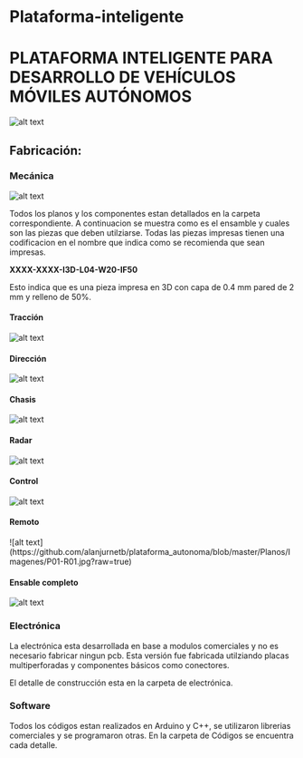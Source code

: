 # Plataforma-inteligente
<h1>PLATAFORMA INTELIGENTE PARA DESARROLLO DE VEHÍCULOS MÓVILES AUTÓNOMOS</h1>

![alt text](https://github.com/alanjurnetb/plataforma_autonoma/blob/master/Planos/Imagenes/photo_2018-07-25_19-28-11.jpg?raw=true)

<h2>Fabricación:</h2>
<h3>Mecánica</h3>


![alt text](https://github.com/alanjurnetb/plataforma_autonoma/blob/master/Planos/Imagenes/P01-02.jpg?raw=true)


Todos los planos y los componentes estan detallados en la carpeta correspondiente.
A continuacion se muestra como es el ensamble y cuales son las piezas que deben utilziarse.
Todas las piezas impresas tienen una codificacion en el nombre que indica como se recomienda que sean impresas.

<b>XXXX-XXXX-I3D-L04-W20-IF50</b>

Esto indica que es una pieza impresa en 3D con capa de 0.4 mm pared de 2 mm y relleno de 50%.

<h4>Tracción</h4>

![alt text](https://github.com/alanjurnetb/plataforma_autonoma/blob/master/Planos/Imagenes/P01-T04.jpg?raw=true)
<h4>Dirección</h4>

![alt text](https://github.com/alanjurnetb/plataforma_autonoma/blob/master/Planos/Imagenes/P01-D04.jpg?raw=true)
<h4>Chasis</h4>

![alt text](https://github.com/alanjurnetb/plataforma_autonoma/blob/master/Planos/Imagenes/P01-CH04.jpg?raw=true)
<h4>Radar</h4>

![alt text](https://github.com/alanjurnetb/plataforma_autonoma/blob/master/Planos/Imagenes/P01-R02.jpg?raw=true)
<h4>Control</h4>

![alt text](https://github.com/alanjurnetb/plataforma_autonoma/blob/master/Planos/Imagenes/P01-CT01.jpg?raw=true)
<h4>Remoto</h4>
![alt text](https://github.com/alanjurnetb/plataforma_autonoma/blob/master/Planos/Imagenes/P01-R01.jpg?raw=true)
<h4>Ensable completo</h4>

![alt text](https://github.com/alanjurnetb/plataforma_autonoma/blob/master/Planos/Imagenes/P01-02.jpg?raw=true)
<h3>Electrónica</h3>
La electrónica esta desarrollada en base a modulos comerciales y no es necesario fabricar ningun pcb. Esta versión fue fabricada utilziando placas multiperforadas y componentes básicos como conectores.

El detalle de construcción esta en la carpeta de electrónica.

<h3>Software</h3>
Todos los códigos estan realizados en Arduino y C++, se utilizaron librerias comerciales y se programaron otras. En la carpeta de Códigos se encuentra cada detalle.
